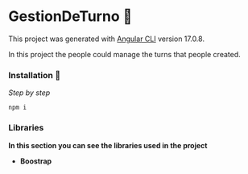 # GestionDeTurno 🚀

This project was generated with [Angular CLI](https://github.com/angular/angular-cli) version 17.0.8.

In this project the people could manage the turns that people created.

### Installation 🔧

_Step by step_

```
npm i
```

### Libraries

**In this section you can see the libraries used in the project**

- **Boostrap**
